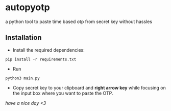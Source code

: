 # autopyotp
a python tool to paste time based otp from secret key without hassles

## Installation
* Install the required dependencies:

`pip install -r requirements.txt`

* Run 

`python3 main.py`

* Copy secret key to your clipboard and **right arrow key** while focusing on the input box where you want to paste the OTP.

*have a nice day <3*